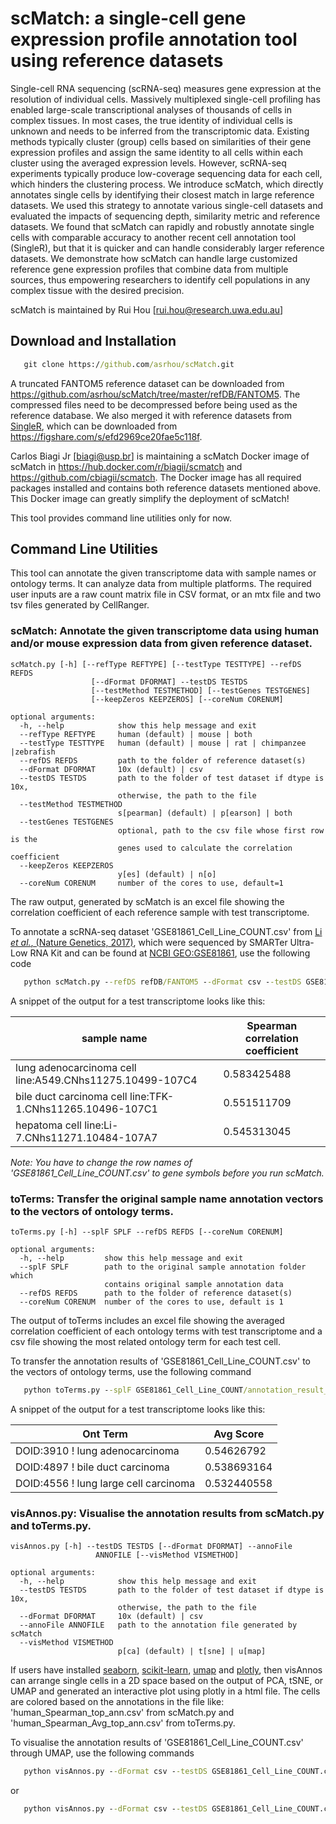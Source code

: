 # scMatch: a single-cell gene expression profile annotation tool using reference datasets

Single-cell RNA sequencing (scRNA-seq) measures gene expression at the resolution of individual cells. Massively multiplexed single-cell profiling has enabled large-scale transcriptional analyses of thousands of cells in complex tissues. In most cases, the true identity of individual cells is unknown and needs to be inferred from the transcriptomic data. Existing methods typically cluster (group) cells based on similarities of their gene expression profiles and assign the same identity to all cells within each cluster using the averaged expression levels. However, scRNA-seq experiments typically produce low-coverage sequencing data for each cell, which hinders the clustering process. We introduce scMatch, which directly annotates single cells by identifying their closest match in large reference datasets. We used this strategy to annotate various single-cell datasets and evaluated the impacts of sequencing depth, similarity metric and reference datasets. We found that scMatch can rapidly and robustly annotate single cells with comparable accuracy to another recent cell annotation tool (SingleR), but that it is quicker and can handle considerably larger reference datasets. We demonstrate how scMatch can handle large customized reference gene expression profiles that combine data from multiple sources, thus empowering researchers to identify cell populations in any complex tissue with the desired precision.

scMatch is maintained by Rui Hou [rui.hou@research.uwa.edu.au]

## Download and Installation
```bat
   git clone https://github.com/asrhou/scMatch.git
```
A truncated FANTOM5 reference dataset can be downloaded from https://github.com/asrhou/scMatch/tree/master/refDB/FANTOM5. The compressed files need to be decompressed before being used as the reference database. We also merged it with reference datasets from [SingleR](https://www.biorxiv.org/content/early/2018/03/22/284604), which can be downloaded from https://figshare.com/s/efd2969ce20fae5c118f.

Carlos Biagi Jr [biagi@usp.br] is maintaining a scMatch Docker image of scMatch in https://hub.docker.com/r/biagii/scmatch and https://github.com/cbiagii/scmatch. The Docker image has all required packages installed and contains both reference datasets mentioned above. This Docker image can greatly simplify the deployment of scMatch!

This tool provides command line utilities only for now.

## Command Line Utilities

This tool can annotate the given transcriptome data with sample names or ontology terms. It can analyze data from multiple platforms. The required user inputs are a raw count matrix file in CSV format, or an mtx file and two tsv files generated by CellRanger.

### scMatch: Annotate the given transcriptome data using human and/or mouse expression data from given reference dataset.

```
scMatch.py [-h] [--refType REFTYPE] [--testType TESTTYPE] --refDS REFDS
                  [--dFormat DFORMAT] --testDS TESTDS
                  [--testMethod TESTMETHOD] [--testGenes TESTGENES]
                  [--keepZeros KEEPZEROS] [--coreNum CORENUM]

optional arguments:
  -h, --help            show this help message and exit
  --refType REFTYPE     human (default) | mouse | both
  --testType TESTTYPE   human (default) | mouse | rat | chimpanzee |zebrafish
  --refDS REFDS         path to the folder of reference dataset(s)
  --dFormat DFORMAT     10x (default) | csv
  --testDS TESTDS       path to the folder of test dataset if dtype is 10x,
                        otherwise, the path to the file
  --testMethod TESTMETHOD
                        s[pearman] (default) | p[earson] | both
  --testGenes TESTGENES
                        optional, path to the csv file whose first row is the
                        genes used to calculate the correlation coefficient
  --keepZeros KEEPZEROS
                        y[es] (default) | n[o]
  --coreNum CORENUM     number of the cores to use, default=1

```

The raw output, generated by scMatch is an excel file showing the correlation coefficient of each reference sample with test transcriptome. 

To annotate a scRNA-seq dataset 'GSE81861_Cell_Line_COUNT.csv' from [Li *et al.*, (Nature Genetics, 2017)](https://www.nature.com/articles/ng.3818), which were sequenced by SMARTer Ultra-Low RNA Kit and can be found at [NCBI GEO:GSE81861](https://www.ncbi.nlm.nih.gov/geo/query/acc.cgi?acc=GSE81861), use the following code
```bat
   python scMatch.py --refDS refDB/FANTOM5 --dFormat csv --testDS GSE81861_Cell_Line_COUNT.csv
```
A snippet of the output for a test transcriptome looks like this:

| sample name | Spearman correlation coefficient |
| --- | --- |
|lung adenocarcinoma cell line:A549.CNhs11275.10499-107C4 | 0.583425488 |
|bile duct carcinoma cell line:TFK-1.CNhs11265.10496-107C1 | 0.551511709 |
|hepatoma cell line:Li-7.CNhs11271.10484-107A7 | 0.545313045 |

*Note: You have to change the row names of 'GSE81861_Cell_Line_COUNT.csv' to gene symbols before you run scMatch.*

### toTerms: Transfer the original sample name annotation vectors to the vectors of ontology terms.

```
toTerms.py [-h] --splF SPLF --refDS REFDS [--coreNum CORENUM]

optional arguments:
  -h, --help         show this help message and exit
  --splF SPLF        path to the original sample annotation folder which
                     contains original sample annotation data
  --refDS REFDS      path to the folder of reference dataset(s)
  --coreNum CORENUM  number of the cores to use, default is 1
```

The output of toTerms includes an excel file showing the averaged correlation coefficient of each ontology terms with test transcriptome and a csv file showing the most related ontology term for each test cell.

To transfer the annotation results of 'GSE81861_Cell_Line_COUNT.csv' to the vectors of ontology terms, use the following command
```bat
   python toTerms.py --splF GSE81861_Cell_Line_COUNT/annotation_result_keep_all_genes --refDS FANTOM5
```
A snippet of the output for a test transcriptome looks like this:

| Ont Term | Avg Score |
| --- | --- |
| DOID:3910 ! lung adenocarcinoma | 0.54626792 |
| DOID:4897 ! bile duct carcinoma | 0.538693164 |
| DOID:4556 ! lung large cell carcinoma | 0.532440558 |

### visAnnos.py: Visualise the annotation results from scMatch.py and toTerms.py.

```
visAnnos.py [-h] --testDS TESTDS [--dFormat DFORMAT] --annoFile
                   ANNOFILE [--visMethod VISMETHOD]

optional arguments:
  -h, --help            show this help message and exit
  --testDS TESTDS       path to the folder of test dataset if dtype is 10x,
                        otherwise, the path to the file
  --dFormat DFORMAT     10x (default) | csv
  --annoFile ANNOFILE   path to the annotation file generated by scMatch
  --visMethod VISMETHOD
                        p[ca] (default) | t[sne] | u[map]
```

If users have installed [seaborn](https://seaborn.pydata.org/), [scikit-learn](https://scikit-learn.org/stable/), [umap](https://github.com/lmcinnes/umap) and [plotly](https://plot.ly/python/), then visAnnos can arrange single cells in a 2D space based on the output of PCA, tSNE, or UMAP and generated an interactive plot using plotly in a html file. The cells are colored based on the annotations in the file like: 'human_Spearman_top_ann.csv' from scMatch.py and 'human_Spearman_Avg_top_ann.csv' from toTerms.py.

To visualise the annotation results of 'GSE81861_Cell_Line_COUNT.csv' through UMAP, use the following commands
```bat
   python visAnnos.py --dFormat csv --testDS GSE81861_Cell_Line_COUNT.csv --annoFile GSE81861_Cell_Line_COUNT/annotation_result_keep_all_genes/human_Spearman_top_ann.csv --visMethod u
```
or
```bat
   python visAnnos.py --dFormat csv --testDS GSE81861_Cell_Line_COUNT.csv --annoFile GSE81861_Cell_Line_COUNT/annotation_result_keep_all_genes/human_Spearman_Avg_top_ann.csv --visMethod u
```
